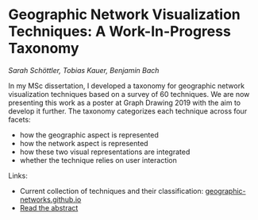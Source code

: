 # Geographic Network Visualization Techniques: A Work-In-Progress Taxonomy
*Sarah Schöttler, Tobias Kauer, Benjamin Bach*

In my MSc dissertation, I developed a taxonomy for geographic network visualization techniques based on a survey of 60 techniques. We are now presenting this work as a poster at Graph Drawing 2019 with the aim to develop it further. The taxonomy categorizes each technique across four facets: 
* how the geographic aspect is represented
* how the network aspect is represented
* how these two visual representations are integrated
* whether the technique relies on user interaction

Links:
* Current collection of techniques and their classification: [geographic-networks.github.io](https://geographic-networks.github.io/)
* [Read the abstract](https://geographic-networks.github.io/abstract.pdf)



